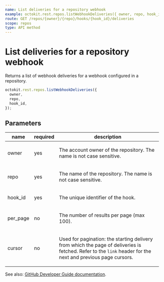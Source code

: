 ```yaml
---
name: List deliveries for a repository webhook
example: octokit.rest.repos.listWebhookDeliveries({ owner, repo, hook_id })
route: GET /repos/{owner}/{repo}/hooks/{hook_id}/deliveries
scope: repos
type: API method
---
```


# List deliveries for a repository webhook

Returns a list of webhook deliveries for a webhook configured in a repository.

```js
octokit.rest.repos.listWebhookDeliveries({
  owner,
  repo,
  hook_id,
});
```

## Parameters

<table>
  <thead>
    <tr>
      <th>name</th>
      <th>required</th>
      <th>description</th>
    </tr>
  </thead>
  <tbody>
    <tr><td>owner</td><td>yes</td><td>

The account owner of the repository. The name is not case sensitive.

</td></tr>
<tr><td>repo</td><td>yes</td><td>

The name of the repository. The name is not case sensitive.

</td></tr>
<tr><td>hook_id</td><td>yes</td><td>

The unique identifier of the hook.

</td></tr>
<tr><td>per_page</td><td>no</td><td>

The number of results per page (max 100).

</td></tr>
<tr><td>cursor</td><td>no</td><td>

Used for pagination: the starting delivery from which the page of deliveries is fetched. Refer to the `link` header for the next and previous page cursors.

</td></tr>
  </tbody>
</table>

See also: [GitHub Developer Guide documentation](https://docs.github.com/enterprise-cloud@latest//rest/webhooks/repo-deliveries#list-deliveries-for-a-repository-webhook).
